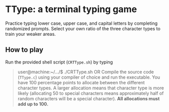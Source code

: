 
# TType: a terminal typing game
Practice typing lower case, upper case, and capital letters by completing randomized prompts. Select your own ratio of the three character types to train your weaker areas.

## How to play
Run the provided shell script (`CRTType.sh`) by typing
> user@machine:~/.../$ ./CRTType.sh
OR
Compile the source code (`TType.c`) using your compiler of choice and run the executable.
You have 100 percentage points to allocate between the different character types. A larger allocation means that character type is more likely (allocating 50 to special characters means approximately half of random characters will be a special character). **All allocations must add up to 100.**


